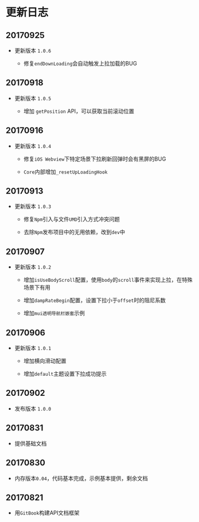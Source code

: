 # 更新日志

## 20170925

- 更新版本 `1.0.6`

    - 修复`endDownLoading`会自动触发上拉加载的BUG

## 20170918

- 更新版本 `1.0.5`

    - 增加 `getPosition` API，可以获取当前滚动位置

## 20170916

- 更新版本 `1.0.4`

    - 修复`iOS Webview`下特定场景下拉刷新回弹时会有黑屏的BUG
    
    - `Core`内部增加`_resetUpLoadingHook`

## 20170913

- 更新版本 `1.0.3`

    - 修复`Npm`引入与文件`UMD`引入方式冲突问题
    
    - 去除`Npm`发布项目中的无用依赖，改到`dev`中

## 20170907

- 更新版本 `1.0.2`

    - 增加`isUseBodyScroll`配置，使用`body`的`scroll`事件来实现上拉，在特殊场景下有用
    
    - 增加`dampRateBegin`配置，设置下拉小于`offset`时的阻尼系数
    
    - 增加`mui透明导航栏嵌套`示例

## 20170906

- 更新版本 `1.0.1`

    - 增加横向滑动配置
    
    - 增加`default`主题设置下拉成功提示

## 20170902

- 发布版本 `1.0.0`

## 20170831

- 提供基础文档

## 20170830

- 内存版本`0.04`，代码基本完成，示例基本提供，剩余文档

## 20170821

- 用`GitBook`构建API文档框架